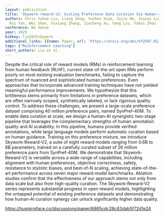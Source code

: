 ```yaml
---
layout: publication
title: 'Skywork-reward-v2: Scaling Preference Data Curation Via Human-ai Synergy'
authors: Chris Yuhao Liu, Liang Zeng, Yuzhen Xiao, Jujie He, Jiacai Liu, Chaojie Wang,
  Rui Yan, Wei Shen, Fuxiang Zhang, Jiacheng Xu, Yang Liu, Yahui Zhou
conference: No Venue
year: 2025
bibkey: liu2025skywork
additional_links: [{name: Paper, url: 'https://arxiv.org/abs/hf2507.01352'}]
tags: ["Reinforcement Learning"]
short_authors: Liu et al.
---
```

Despite the critical role of reward models (RMs) in reinforcement learning from human feedback (RLHF), current state-of-the-art open RMs perform poorly on most existing evaluation benchmarks, failing to capture the spectrum of nuanced and sophisticated human preferences. Even approaches that incorporate advanced training techniques have not yielded meaningful performance improvements. We hypothesize that this brittleness stems primarily from limitations in preference datasets, which are often narrowly scoped, synthetically labeled, or lack rigorous quality control. To address these challenges, we present a large-scale preference dataset comprising 40 million preference pairs, named SynPref-40M. To enable data curation at scale, we design a human-AI synergistic two-stage pipeline that leverages the complementary strengths of human annotation quality and AI scalability. In this pipeline, humans provide verified annotations, while large language models perform automatic curation based on human guidance. Training on this preference mixture, we introduce Skywork-Reward-V2, a suite of eight reward models ranging from 0.6B to 8B parameters, trained on a carefully curated subset of 26 million preference pairs from SynPref-40M. We demonstrate that Skywork-Reward-V2 is versatile across a wide range of capabilities, including alignment with human preferences, objective correctness, safety, resistance to stylistic biases, and best-of-N scaling, achieving state-of-the-art performance across seven major reward model benchmarks. Ablation studies confirm that the effectiveness of our approach stems not only from data scale but also from high-quality curation. The Skywork-Reward-V2 series represents substantial progress in open reward models, highlighting the untapped potential of existing preference datasets and demonstrating how human-AI curation synergy can unlock significantly higher data quality.

https://huggingface.co/discussions/paper/6865cdc28c83dab5f72d1e24
